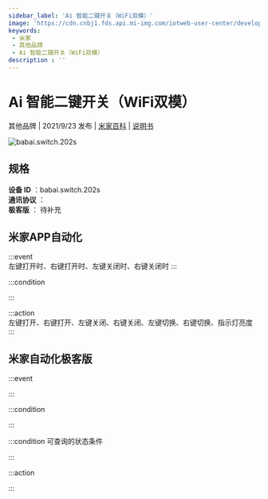 ```yaml
---
sidebar_label: 'Ai 智能二键开关（WiFi双模）'
image: 'https://cdn.cnbj1.fds.api.mi-img.com/iotweb-user-center/developer_1679069420664ufryVZik.png?GalaxyAccessKeyId=AKVGLQWBOVIRQ3XLEW&Expires=9223372036854775807&Signature=SV+w8nMKcB3/c/ZA2THn4Ni6ECg='
keywords: 
 - 米家
 - 其他品牌
 - Ai 智能二键开关（WiFi双模）
description : ''
---
```

# Ai 智能二键开关（WiFi双模）

其他品牌 | 2021/9/23 发布 | [米家百科](https://home.mi.com/webapp/content/baike/product/index.html?model=babai.switch.202s) | [说明书](https://home.mi.com/views/introduction.html?model=babai.switch.202s&region=cn)

![babai.switch.202s](https://cdn.cnbj1.fds.api.mi-img.com/iotweb-user-center/developer_1679069420664ufryVZik.png?GalaxyAccessKeyId=AKVGLQWBOVIRQ3XLEW&Expires=9223372036854775807&Signature=SV+w8nMKcB3/c/ZA2THn4Ni6ECg=)

## 规格  
> 
**设备 ID** ：babai.switch.202s  
**通讯协议** ：  
**极客版**  ： 待补充 


## 米家APP自动化  

:::event  
左键打开时、右键打开时、左键关闭时、右键关闭时
:::

:::condition  

:::

:::action   
左键打开、右键打开、左键关闭、右键关闭、左键切换、右键切换、指示灯亮度
:::

## 米家自动化极客版  

:::event  

:::

:::condition  

:::

:::condition 可查询的状态条件  

:::

:::action  

:::

        
